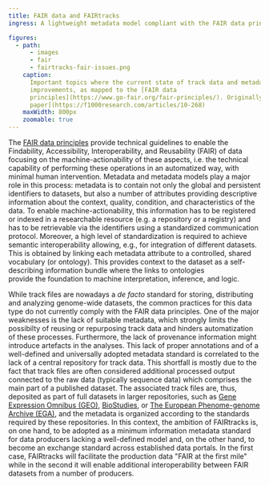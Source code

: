 ```yaml
---
title: FAIR data and FAIRtracks
ingress: A lightweight metadata model compliant with the FAIR data principles

figures:
  - path:
      - images
      - fair
      - fairtracks-fair-issues.png
    caption:
      Important topics where the current state of track data and metadata have potential for
      improvements, as mapped to the [FAIR data
      principles](https://www.go-fair.org/fair-principles/). Originally from the [FAIRtracks
      paper](https://f1000research.com/articles/10-268)
    maxWidth: 800px
    zoomable: true
---
```


The [FAIR data principles](https://www.go-fair.org/fair-principles/) provide technical guidelines to
enable the Findability, Accessibility, Interoperability, and Reusability (FAIR) of data focusing on
the machine-actionability of these aspects, i.e. the technical capability of performing these
operations in an automatized way, with minimal human intervention. Metadata and metadata models play
a major role in this process: metadata is to contain not only the global and persistent identifiers
to datasets, but also a number of attributes providing descriptive information about the context,
quality, condition, and characteristics of the data. To enable machine-actionability, this
information has to be registered or indexed in a researchable resource (e.g. a repository or a
registry) and has to be retrievable via the identifiers using a standardized communication protocol.
Moreover, a high level of standardization is required to achieve semantic interoperability allowing,
e.g., for integration of different datasets. This is obtained by linking each metadata attribute to
a controlled, shared vocabulary (or ontology). This provides context to the dataset as a
self-describing information bundle where the links to ontologies  
provide the foundation to machine interpretation, inference, and logic.

While track files are nowadays a _de facto_ standard for storing, distributing and analyzing
genome-wide datasets, the common practices for this data type do not currently comply with the FAIR
data principles. One of the major weaknesses is the lack of suitable metadata, which strongly limits
the possibilty of reusing or repurposing track data and hinders automatization of these processes.
Furthermore, the lack of provenance information might introduce artefacts in the analyses. This lack
of proper annotations and of a well-defined and universally adopted metadata standard is correlated
to the lack of a central repository for track data. This shortfall is mostly due to the fact that
track files are often considered additional processed output connected to the raw data (typically
sequence data) which comprises the main part of a published dataset. The associated track files are,
thus, deposited as part of full datasets in larger repositories, such as
[Gene Expression Omnibus (GEO)](https://www.ncbi.nlm.nih.gov/geo/),
[BioStudies](https://www.ebi.ac.uk/biostudies/), or
[The European Phenome-genome Archive (EGA)](https://ega-archive.org/), and the metadata is organized
according to the standards required by these repositories. In this context, the ambition of
FAIRtracks is, on one hand, to be adopted as a minimum information metadata standard for data
producers lacking a well-defined model and, on the other hand, to become an exchange standard across
established data portals. In the first case, FAIRtracks will facilitate the production data "FAIR at
the first mile" while in the second it will enable additional interoperability between FAIR datasets
from a number of producers.
